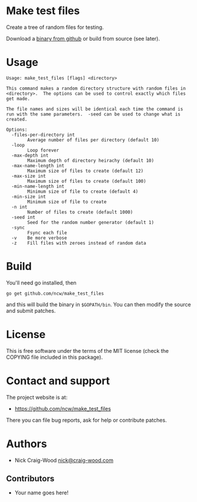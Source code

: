 Make test files
===============

Create a tree of random files for testing.

Download a [binary from github](https://github.com/ncw/make_test_files/releases/latest)
or build from source (see later).

Usage
=====

```
Usage: make_test_files [flags] <directory>

This command makes a random directory structure with random files in
<directory>.  The options can be used to control exactly which files
get made.

The file names and sizes will be identical each time the command is
run with the same parameters.  -seed can be used to change what is
created.

Options:
  -files-per-directory int
    	Average number of files per directory (default 10)
  -loop
    	Loop forever
  -max-depth int
    	Maximum depth of directory heirachy (default 10)
  -max-name-length int
    	Maximum size of files to create (default 12)
  -max-size int
    	Maximum size of files to create (default 100)
  -min-name-length int
    	Minimum size of file to create (default 4)
  -min-size int
    	Minimum size of file to create
  -n int
    	Number of files to create (default 1000)
  -seed int
    	Seed for the random number generator (default 1)
  -sync
    	Fsync each file
  -v	Be more verbose
  -z	Fill files with zeroes instead of random data
```

Build
=====

You'll need go installed, then 

    go get github.com/ncw/make_test_files

and this will build the binary in `$GOPATH/bin`.  You can then modify
the source and submit patches.

License
=======

This is free software under the terms of the MIT license (check the
COPYING file included in this package).

Contact and support
===================

The project website is at:

- https://github.com/ncw/make_test_files

There you can file bug reports, ask for help or contribute patches.

Authors
=======

- Nick Craig-Wood <nick@craig-wood.com>

Contributors
------------

- Your name goes here!
